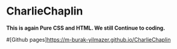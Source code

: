 # CharlieChaplin
**This is again Pure CSS and HTML. We still Continue to coding.** 


#[Github pages]<https://m-burak-yilmazer.github.io/CharlieChaplin>
